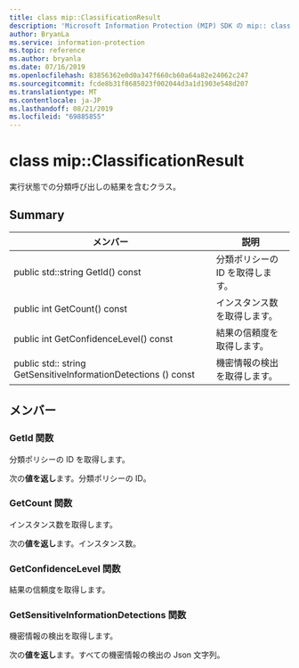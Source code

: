 ```yaml
---
title: class mip::ClassificationResult
description: 'Microsoft Information Protection (MIP) SDK の mip:: classificationresult クラスについて説明します。'
author: BryanLa
ms.service: information-protection
ms.topic: reference
ms.author: bryanla
ms.date: 07/16/2019
ms.openlocfilehash: 83856362e0d0a347f660cb60a64a82e24062c247
ms.sourcegitcommit: fcde8b31f8685023f002044d3a1d1903e548d207
ms.translationtype: MT
ms.contentlocale: ja-JP
ms.lasthandoff: 08/21/2019
ms.locfileid: "69885855"
---
```

# <a name="class-mipclassificationresult"></a>class mip::ClassificationResult 
実行状態での分類呼び出しの結果を含むクラス。
  
## <a name="summary"></a>Summary
 メンバー                        | 説明                                
--------------------------------|---------------------------------------------
public std::string GetId() const  |  分類ポリシーの ID を取得します。
public int GetCount() const  |  インスタンス数を取得します。
public int GetConfidenceLevel() const  |  結果の信頼度を取得します。
public std:: string GetSensitiveInformationDetections () const  |  機密情報の検出を取得します。
  
## <a name="members"></a>メンバー
  
### <a name="getid-function"></a>GetId 関数
分類ポリシーの ID を取得します。

  
次の**値を返し**ます。分類ポリシーの ID。
  
### <a name="getcount-function"></a>GetCount 関数
インスタンス数を取得します。

  
次の**値を返し**ます。インスタンス数。
  
### <a name="getconfidencelevel-function"></a>GetConfidenceLevel 関数
結果の信頼度を取得します。
  
### <a name="getsensitiveinformationdetections-function"></a>GetSensitiveInformationDetections 関数
機密情報の検出を取得します。

  
次の**値を返し**ます。すべての機密情報の検出の Json 文字列。